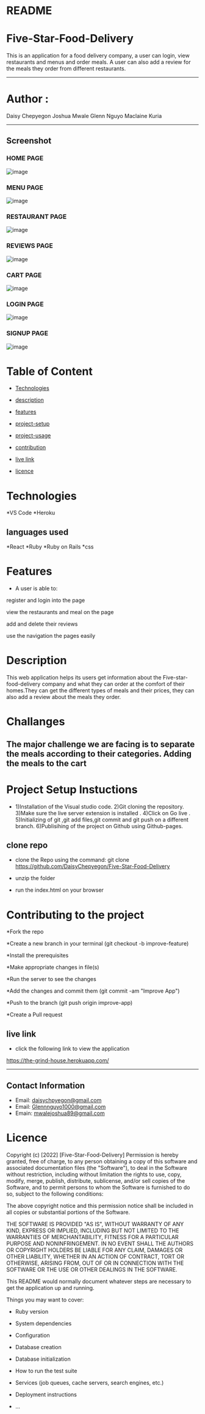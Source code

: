 # README
# Five-Star-Food-Delivery

This is an application for a food delivery company, a user can login, view restaurants and menus and order meals. A user can also add a review for the meals they order from different restaurants.

---
# Author : 
Daisy Chepyegon
Joshua Mwale
Glenn Nguyo
Maclaine Kuria

---

## Screenshot

### HOME PAGE
![image](./src/images/Home.png)

### MENU PAGE
![image](./src/images/menu.png)

### RESTAURANT PAGE
![image](./src/images/About.png)

### REVIEWS PAGE
![image](./src/images/comments.png)

### CART PAGE
![image](./src/images/comments.png)

### LOGIN PAGE
![image](./src/images/login.png)

### SIGNUP PAGE
![image](./src/images/signup.png)


# Table of Content
+ [Technologies](#Technologies)

+ [description](#description)

+ [features](#features)

+ [project-setup](#project-setup-instuctions)

 + [project-usage](#clone-repo)

 + [contribution](#contributing-to-the-project)

 + [live link](#live-link)

+ [licence](#licence)

# Technologies
*VS Code
*Heroku

## languages used
*React
*Ruby
*Ruby on Rails
*css



# Features

* A user is able to:

register and login into the page

view the restaurants and meal on the page

add and delete their reviews

use the navigation the pages easily


# Description

This web application helps its users get information about the Five-star-food-delivery company and what they can order at the comfort of their homes.They can get the different types of meals and their prices, they can also add a review about the meals they order.


# Challanges

The major challenge we are facing is to separate the meals according to their categories.
Adding the meals to the cart
---
# Project Setup Instuctions

* 1)Installation of the Visual studio code. 2)Git cloning the repository. 3)Make sure the live server extension is installed . 4)Click on Go live . 5)Initializing of git ,git add files,git commit and git push on a different branch.  6)Publisihing of the project on Github using Github-pages.


## clone repo

* clone the Repo using the command: git clone 
https://github.com/DaisyChepyegon/Five-Star-Food-Delivery

* unzip the folder 

* run the index.html on your browser

# Contributing to the project

*Fork the repo

*Create a new branch in your terminal (git checkout -b improve-feature)

*Install the prerequisites

*Make appropriate changes in file(s)

*Run the server to see the changes

*Add the changes and commit them (git commit -am "Improve App")

*Push to the branch (git push origin improve-app)

*Create a Pull request

## live link

* click the following link to view the application

 https://the-grind-house.herokuapp.com/

---

## Contact Information
* Email: daisychpyegon@gmail.com
* Email: Glennnguyo1000@gmail.com
* Emain: mwalejoshua89@gmail.com


# Licence

Copyright (c) [2022] [Five-Star-Food-Delivery] Permission is hereby granted, free of charge, to any person obtaining a copy of this software and associated documentation files (the "Software"), to deal in the Software without restriction, including without limitation the rights to use, copy, modify, merge, publish, distribute, sublicense, and/or sell copies of the Software, and to permit persons to whom the Software is furnished to do so, subject to the following conditions:

The above copyright notice and this permission notice shall be included in all copies or substantial portions of the Software.

THE SOFTWARE IS PROVIDED "AS IS", WITHOUT WARRANTY OF ANY KIND, EXPRESS OR IMPLIED, INCLUDING BUT NOT LIMITED TO THE WARRANTIES OF MERCHANTABILITY, FITNESS FOR A PARTICULAR PURPOSE AND NONINFRINGEMENT. IN NO EVENT SHALL THE AUTHORS OR COPYRIGHT HOLDERS BE LIABLE FOR ANY CLAIM, DAMAGES OR OTHER LIABILITY, WHETHER IN AN ACTION OF CONTRACT, TORT OR OTHERWISE, ARISING FROM, OUT OF OR IN CONNECTION WITH THE SOFTWARE OR THE USE OR OTHER DEALINGS IN THE SOFTWARE.




This README would normally document whatever steps are necessary to get the
application up and running.

Things you may want to cover:

* Ruby version

* System dependencies

* Configuration

* Database creation

* Database initialization

* How to run the test suite

* Services (job queues, cache servers, search engines, etc.)

* Deployment instructions

* ...

